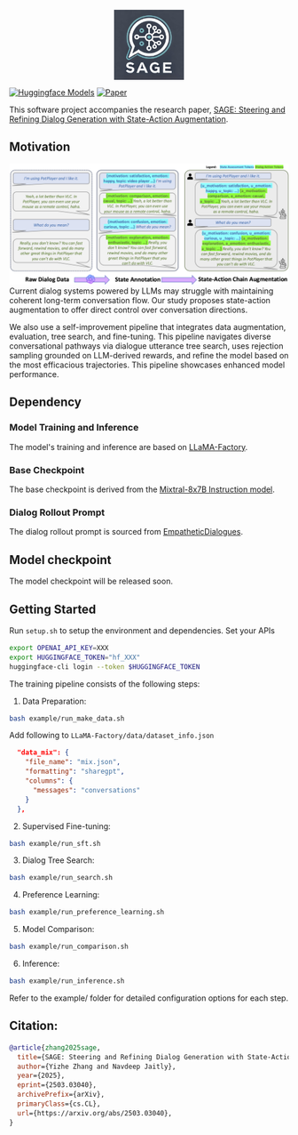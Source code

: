 
<p align="center" width="100%">
<img src="figs/logo.jpg" alt="logo" style="width: 25%; min-width: 100px; display: block; margin: auto;">
</p>

<!-- # SAGE  -->
[![Huggingface Models](https://img.shields.io/badge/Models-Huggingface%20Models-bron)](https://huggingface.co/diffusionfamily)
[![Paper](https://img.shields.io/badge/Paper-Arvix%20Link-green)](https://arxiv.org/abs/2503.03040)

This software project accompanies the research paper, [SAGE: Steering and Refining Dialog Generation with State-Action Augmentation](https://arxiv.org/abs/2503.03040).

## Motivation
<div align="center">
<img src="figs/sac.png"/>
</div>
Current dialog systems powered by LLMs may struggle with maintaining coherent long-term conversation flow. Our study proposes state-action augmentation to offer direct control over conversation directions.

We also use a self-improvement pipeline that integrates data augmentation, evaluation, tree search, and fine-tuning. This pipeline navigates diverse conversational pathways via dialogue utterance tree search, uses rejection sampling grounded on LLM-derived rewards, and refine the model based on the most efficacious trajectories. This pipeline showcases enhanced model performance.


## Dependency
### Model Training and Inference  
The model's training and inference are based on [LLaMA-Factory](https://github.com/hiyouga/LLaMA-Factory).  

### Base Checkpoint  
The base checkpoint is derived from the [Mixtral-8x7B Instruction model](https://huggingface.co/mistralai/Mixtral-8x7B-Instruct-v0.1).  

### Dialog Rollout Prompt  
The dialog rollout prompt is sourced from [EmpatheticDialogues](https://github.com/facebookresearch/EmpatheticDialogues).  


## Model checkpoint

The model checkpoint will be released soon.

## Getting Started

Run ``setup.sh`` to setup the environment and dependencies.
Set your APIs
```bash
export OPENAI_API_KEY=XXX
export HUGGINGFACE_TOKEN="hf_XXX"
huggingface-cli login --token $HUGGINGFACE_TOKEN
```


The training pipeline consists of the following steps:

1. Data Preparation:
```bash
bash example/run_make_data.sh
```

Add following to `LLaMA-Factory/data/dataset_info.json`

```json
  "data_mix": {
    "file_name": "mix.json",
    "formatting": "sharegpt",
    "columns": {
      "messages": "conversations"
    }
  },
```

2. Supervised Fine-tuning:
```bash
bash example/run_sft.sh
```

3. Dialog Tree Search:
```bash
bash example/run_search.sh
```

4. Preference Learning:
```bash
bash example/run_preference_learning.sh
```

5. Model Comparison:
```bash
bash example/run_comparison.sh
```

6. Inference:
```bash
bash example/run_inference.sh
```

Refer to the example/ folder for detailed configuration options for each step.

## Citation:
```bibtex
@article{zhang2025sage,
  title={SAGE: Steering and Refining Dialog Generation with State-Action Augmentation},
  author={Yizhe Zhang and Navdeep Jaitly},
  year={2025},
  eprint={2503.03040},
  archivePrefix={arXiv},
  primaryClass={cs.CL},
  url={https://arxiv.org/abs/2503.03040},
}
```
